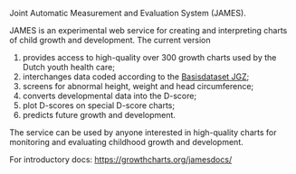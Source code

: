 Joint Automatic Measurement and Evaluation System (JAMES).

JAMES is an experimental web service for creating and interpreting charts of child growth and
development. The current version

1. provides access to high-quality over 300 growth charts used by the Dutch youth health care;
2. interchanges data coded according to the [Basisdataset JGZ](https://www.ncj.nl/themadossiers/informatisering/basisdataset/documentatie/?cat=13);
3. screens for abnormal height, weight and head circumference;
4. converts developmental data into the D-score;
5. plot D-scores on special D-score charts;
6. predicts future growth and development.

The service can be used by anyone interested in high-quality charts for monitoring and evaluating childhood growth and development.

For introductory docs: <https://growthcharts.org/jamesdocs/>
